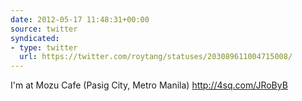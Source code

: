 ```yaml
---
date: 2012-05-17 11:48:31+00:00
source: twitter
syndicated:
- type: twitter
  url: https://twitter.com/roytang/statuses/203089611004715008/
---
```


I'm at Mozu Cafe (Pasig City, Metro Manila) http://4sq.com/JRoByB